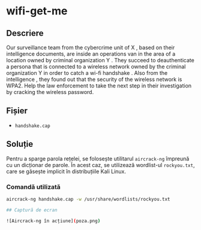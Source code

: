 # wifi-get-me

## Descriere

Our surveillance team from the cybercrime unit of X , based on their intelligence documents, are inside an operations van in the area of a location owned by criminal organization Y . They succeed to deauthenticate a persona that is connected to a wireless network owned by the criminal organization Y in order to catch a wi-fi handshake . Also from the intelligence , they found out that the security of the wireless network is WPA2. Help the law enforcement to take the next step in their investigation by cracking the wireless password.

## Fișier

- `handshake.cap`

## Soluție
Pentru a sparge parola rețelei, se folosește utilitarul `aircrack-ng` împreună cu un dicționar de parole. În acest caz, se utilizează wordlist-ul `rockyou.txt`, care se găsește implicit în distribuțiile Kali Linux.

### Comandă utilizată

```bash
aircrack-ng handshake.cap -w /usr/share/wordlists/rockyou.txt

## Captură de ecran

![Aircrack-ng în acțiune](poza.png)
